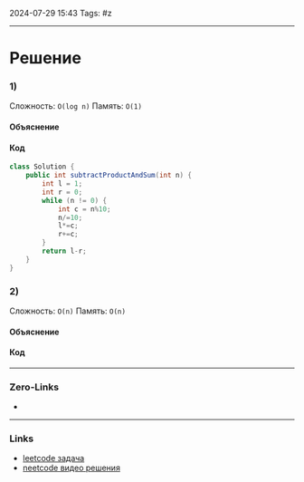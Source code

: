 2024-07-29 15:43
Tags: #z

___
# Решение
### 1)
Сложность: `O(log n)`
Память: `O(1)`
#### Объяснение

#### Код
```java
class Solution {
    public int subtractProductAndSum(int n) {
        int l = 1;
        int r = 0;
        while (n != 0) {
            int c = n%10;
            n/=10;
            l*=c;
            r+=c;
        }
        return l-r;
    }
}
```
### 2)
Сложность: `O(n)`
Память: `O(n)`
#### Объяснение

#### Код

___
### Zero-Links
- 

___
### Links
- [leetcode задача]()
- [neetcode видео решения]()